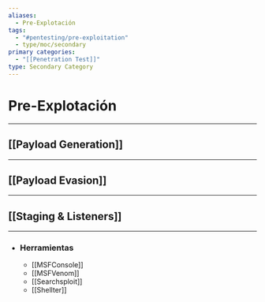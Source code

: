 ```yaml
---
aliases:
  - Pre-Explotación
tags:
  - "#pentesting/pre-exploitation"
  - type/moc/secondary
primary categories:
  - "[[Penetration Test]]"
type: Secondary Category
---
```

# Pre-Explotación

***
## [[Payload Generation]] 


***

## [[Payload Evasion]]


***

## [[Staging & Listeners]]



***

- ### Herramientas 
	- [[MSFConsole]]
	- [[MSFVenom]]
	- [[Searchsploit]]
	- [[Shellter]]